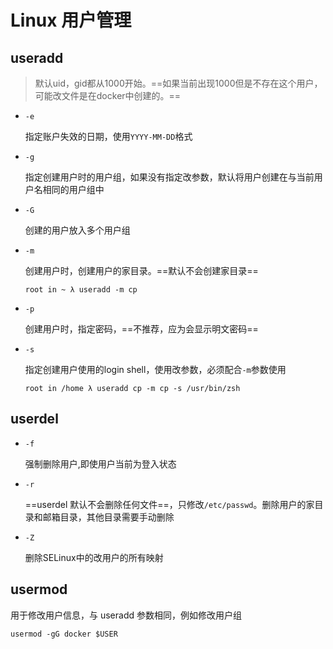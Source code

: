 # Linux 用户管理

## useradd

> 默认uid，gid都从1000开始。==如果当前出现1000但是不存在这个用户，可能改文件是在docker中创建的。==

- `-e`

  指定账户失效的日期，使用`YYYY-MM-DD`格式

- `-g`

  指定创建用户时的用户组，如果没有指定改参数，默认将用户创建在与当前用户名相同的用户组中

- `-G`

  创建的用户放入多个用户组

- `-m`

  创建用户时，创建用户的家目录。==默认不会创建家目录==

  ```
  root in ~ λ useradd -m cp
  ```

- `-p`

  创建用户时，指定密码，==不推荐，应为会显示明文密码==

- `-s`

  指定创建用户使用的login shell，使用改参数，必须配合`-m`参数使用

  ```
  root in /home λ useradd cp -m cp -s /usr/bin/zsh 
  ```

## userdel

- `-f`

  强制删除用户,即使用户当前为登入状态

- `-r`

  ==userdel 默认不会删除任何文件==，只修改`/etc/passwd`。删除用户的家目录和邮箱目录，其他目录需要手动删除

- `-Z`

  删除SELinux中的改用户的所有映射

## usermod

用于修改用户信息，与 useradd 参数相同，例如修改用户组

```
usermod -gG docker $USER
```

